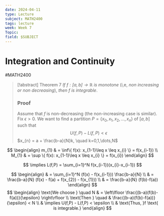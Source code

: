 ```yaml
---
date: 2024-04-11
type: Lecture
subject: MATH2400
tags: lecture
week: Week 7
Topic: 
field: $SUBJECT
---
```


# Integration and Continuity
#MATH2400 

> [!abstract] Theorem 7
>  *If $f: [a,b] \to \mathbb{R}$ is monotone* (i,e, *non increasing or non decreasing*), *then $f$ is integrable*.
>
>### Proof
>Assume that $f$ is non-decreasing (the non-increasing case is similar).
>Fix $\epsilon > 0$. We want to find a partition $P = \{ x_{0},x_{1},x_{2},\dots,x_{n} \}$ of $[a,b]$ such that
> $$U (f,P) - L(f,P) < \epsilon$$
> $x_{n} = a + \frac{b-a}{N}k, \quad k=0,1,\dots,N$

$$
\begin{align}
m_{1} & = \inf\{ f(x): x_{1-1}\leq x \leq x_{i} \} = f(x_{i-1}) \\
M_{1}  & = \sup \{ f(x): x_{1-1}\leq x \leq x_{i} \} = f(x_{i})
\end{align}
$$

$$
\implies L(f,P) = \sum_{i=1}^N f(x_{i-1})(x_{i}-x_{i-1})
$$

$$
\begin{align}
  & = \sum_{i=1}^N (f(x) - f(x_{i-1})) \frac{b-a}{N} \\
 & = \frac{b-a}{N} (f(x) - f(a) + f(x_{2}) - f(x_{1})) \\
 & = \frac{b-a}{N} (f(b)-f(a))
\end{align}
$$
$$
\begin{align}
 \text{We choose } \quad N  & = \left\lfloor  \frac{(b-a)(f(b)-f(a))}{\epsilon}  \right\rfloor  \\
 \text{Then } \quad     & \frac{(b-a)(f(b)-f(a))}{\epsilon} < N \\
  & \implies U(f,P) - L(f,P) < \epsilon \\
  & \text{Thus, }f  \text{ is integrable.}
\end{align}
$$



